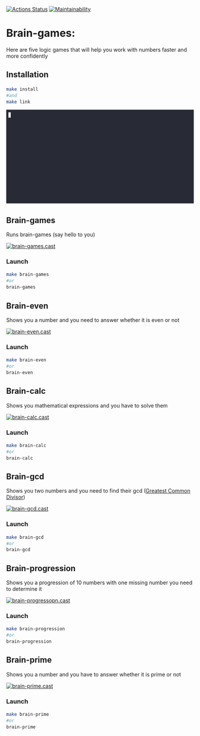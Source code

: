 [![Actions Status](https://github.com/DoniyorLatipov/fullstack-javascript-project-44/actions/workflows/hexlet-check.yml/badge.svg)](https://github.com/DoniyorLatipov/fullstack-javascript-project-44/actions)
[![Maintainability](https://api.codeclimate.com/v1/badges/8d6fd8e27801825695ee/maintainability)](https://codeclimate.com/github/DoniyorLatipov/fullstack-javascript-project-44/maintainability)

# Brain-games:

Here are five logic games that will help you work with numbers faster and more confidently

## Installation

```bash
make install
#and
make link
```

![Installation](Installation.gif)

## Brain-games

Runs brain-games (say hello to you)

[![brain-games.cast](https://asciinema.org/a/EBpYWagU9ObdGAmGWkkIhLKVh.svg)](https://asciinema.org/a/EBpYWagU9ObdGAmGWkkIhLKVh)

### Launch

```bash
make brain-games
#or
brain-games
```

## Brain-even

Shows you a number and you need to answer whether it is even or not

[![brain-even.cast](https://asciinema.org/a/liRLKpIs2JSV0tAnYQS8hkPxv.svg)](https://asciinema.org/a/liRLKpIs2JSV0tAnYQS8hkPxv)

### Launch

```bash
make brain-even
#or
brain-even
```

## Brain-calc

Shows you mathematical expressions and you have to solve them

[![brain-calc.cast](https://asciinema.org/a/29BQ3AZeTTjrroYv6hoAAXzjF.svg)](https://asciinema.org/a/29BQ3AZeTTjrroYv6hoAAXzjF)

### Launch

```bash
make brain-calc
#or
brain-calc
```

## Brain-gcd

Shows you two numbers and you need to find their gcd ([Greatest Common Divisor](https://en.wikipedia.org/wiki/Greatest_common_divisor))

[![brain-gcd.cast](https://asciinema.org/a/zrgKEQXZgZbcFlzscnzn8A4Jl.svg)](https://asciinema.org/a/zrgKEQXZgZbcFlzscnzn8A4Jl)

### Launch

```bash
make brain-gcd
#or
brain-gcd
```

## Brain-progression

Shows you a progression of 10 numbers with one missing number you need to determine it

[![brain-progressopn.cast](https://asciinema.org/a/ydApBknutrMhcG1temNfa6oI4.svg)](https://asciinema.org/a/ydApBknutrMhcG1temNfa6oI4)

### Launch

```bash
make brain-progression
#or
brain-progression

```

## Brain-prime

Shows you a number and you have to answer whether it is prime or not

[![brain-prime.cast](https://asciinema.org/a/Ipomz4gM0qhodlsmtugk2xIxX.svg)](https://asciinema.org/a/Ipomz4gM0qhodlsmtugk2xIxX)

### Launch

```bash
make brain-prime
#or
brain-prime
```
